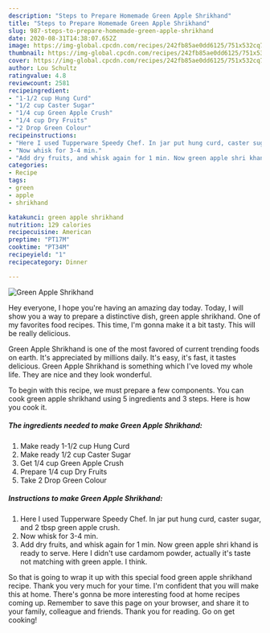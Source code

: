 ```yaml
---
description: "Steps to Prepare Homemade Green Apple Shrikhand"
title: "Steps to Prepare Homemade Green Apple Shrikhand"
slug: 987-steps-to-prepare-homemade-green-apple-shrikhand
date: 2020-08-31T14:38:07.652Z
image: https://img-global.cpcdn.com/recipes/242fb85ae0dd6125/751x532cq70/green-apple-shrikhand-recipe-main-photo.jpg
thumbnail: https://img-global.cpcdn.com/recipes/242fb85ae0dd6125/751x532cq70/green-apple-shrikhand-recipe-main-photo.jpg
cover: https://img-global.cpcdn.com/recipes/242fb85ae0dd6125/751x532cq70/green-apple-shrikhand-recipe-main-photo.jpg
author: Lou Schultz
ratingvalue: 4.8
reviewcount: 2581
recipeingredient:
- "1-1/2 cup Hung Curd"
- "1/2 cup Caster Sugar"
- "1/4 cup Green Apple Crush"
- "1/4 cup Dry Fruits"
- "2 Drop Green Colour"
recipeinstructions:
- "Here I used Tupperware Speedy Chef. In jar put hung curd, caster sugar, and 2 tbsp green apple crush."
- "Now whisk for 3-4 min."
- "Add dry fruits, and whisk again for 1 min. Now green apple shri khand is ready to serve. Here I didn&#39;t use cardamom powder, actually it&#39;s taste not matching with green apple. I think."
categories:
- Recipe
tags:
- green
- apple
- shrikhand

katakunci: green apple shrikhand 
nutrition: 129 calories
recipecuisine: American
preptime: "PT17M"
cooktime: "PT34M"
recipeyield: "1"
recipecategory: Dinner

---
```



![Green Apple Shrikhand](https://img-global.cpcdn.com/recipes/242fb85ae0dd6125/751x532cq70/green-apple-shrikhand-recipe-main-photo.jpg)

Hey everyone, I hope you're having an amazing day today. Today, I will show you a way to prepare a distinctive dish, green apple shrikhand. One of my favorites food recipes. This time, I'm gonna make it a bit tasty. This will be really delicious.

Green Apple Shrikhand is one of the most favored of current trending foods on earth. It's appreciated by millions daily. It's easy, it's fast, it tastes delicious. Green Apple Shrikhand is something which I've loved my whole life. They are nice and they look wonderful.




To begin with this recipe, we must prepare a few components. You can cook green apple shrikhand using 5 ingredients and 3 steps. Here is how you cook it.

<!--inarticleads1-->

##### The ingredients needed to make Green Apple Shrikhand:

1. Make ready 1-1/2 cup Hung Curd
1. Make ready 1/2 cup Caster Sugar
1. Get 1/4 cup Green Apple Crush
1. Prepare 1/4 cup Dry Fruits
1. Take 2 Drop Green Colour




<!--inarticleads2-->

##### Instructions to make Green Apple Shrikhand:

1. Here I used Tupperware Speedy Chef. In jar put hung curd, caster sugar, and 2 tbsp green apple crush.
1. Now whisk for 3-4 min.
1. Add dry fruits, and whisk again for 1 min. Now green apple shri khand is ready to serve. Here I didn&#39;t use cardamom powder, actually it&#39;s taste not matching with green apple. I think.




So that is going to wrap it up with this special food green apple shrikhand recipe. Thank you very much for your time. I'm confident that you will make this at home. There's gonna be more interesting food at home recipes coming up. Remember to save this page on your browser, and share it to your family, colleague and friends. Thank you for reading. Go on get cooking!
